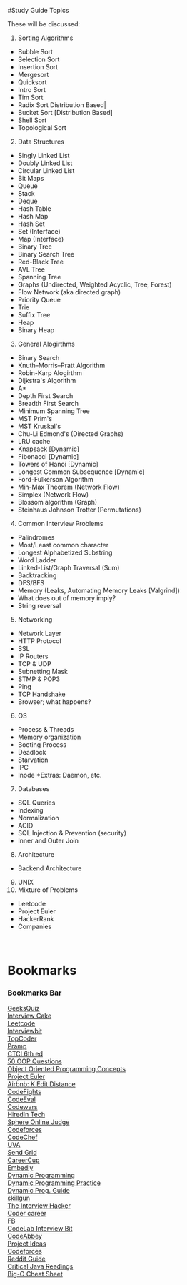 #Study Guide Topics


These will be discussed:

1. Sorting Algorithms
  * Bubble Sort
  * Selection Sort
  * Insertion Sort
  * Mergesort
  * Quicksort
  * Intro Sort
  * Tim Sort
  * Radix Sort Distribution Based|
  * Bucket Sort [Distribution Based]
  * Shell Sort
  * Topological Sort
2. Data Structures
  * Singly Linked List
  * Doubly Linked List
  * Circular Linked List
  * Bit Maps
  * Queue
  * Stack
  * Deque
  * Hash Table
  * Hash Map
  * Hash Set
  * Set (Interface)
  * Map (Interface)
  * Binary Tree
  * Binary Search Tree
  * Red-Black Tree
  * AVL Tree
  * Spanning Tree
  * Graphs (Undirected, Weighted Acyclic, Tree, Forest)
  * Flow Network (aka directed graph)
  * Priority Queue
  * Trie
  * Suffix Tree
  * Heap
  * Binary Heap
3.  General Alogirthms
  * Binary Search
  * Knuth–Morris–Pratt Algorithm
  * Robin-Karp Alogirthm
  * Dijkstra's Algorithm
  * A*
  * Depth First Search
  * Breadth First Search
  * Minimum Spanning Tree
  * MST Prim's
  * MST Kruskal's
  * Chu-Li Edmond's (Directed Graphs)
  * LRU cache
  * Knapsack [Dynamic]
  * Fibonacci [Dynamic]
  * Towers of Hanoi [Dynamic]
  * Longest Common Subsequence [Dynamic]
  * Ford-Fulkerson Algorithm
  * Min-Max Theorem (Network Flow)
  * Simplex (Network Flow)
  * Blossom algorithm (Graph)
  * Steinhaus Johnson Trotter (Permutations)
4. Common Interview Problems
  * Palindromes
  * Most/Least common character
  * Longest Alphabetized Substring
  * Word Ladder
  * Linked-List/Graph Traversal (Sum)
  * Backtracking
  * DFS/BFS
  * Memory (Leaks, Automating Memory Leaks [Valgrind])
  * What does out of memory imply?
  * String reversal
5. Networking
  * Network Layer
  * HTTP Protocol
  * SSL
  * IP Routers
  * TCP & UDP
  * Subnetting Mask
  * STMP & POP3
  * Ping
  * TCP Handshake
  * Browser; what happens?
6. OS
  * Process & Threads
  * Memory organization
  * Booting Process
  * Deadlock
  * Starvation
  * IPC
  * Inode
  *Extras: Daemon, etc.
7. Databases
  * SQL Queries
  * Indexing
  * Normalization
  * ACID
  * SQL Injection & Prevention (security)
  * Inner and Outer Join
8. Architecture
  * Backend Architecture
9. UNIX
99. Mixture of Problems
  * Leetcode
  * Project Euler
  * HackerRank
  * Companies
<br/><br/><br/>

<H1>Bookmarks</H1>
<DL>
<p>
    <DT>
    <H3 PERSONAL_TOOLBAR_FOLDER="true">Bookmarks Bar</H3>
        <DL>
        <p>
            <DT>
            <A HREF="http://quiz.geeksforgeeks.org/java/" ADD_DATE="1466181163">GeeksQuiz</A>
            <DT>
            <a href = "https://www.interviewcake.com/"> Interview Cake </a>
            <DT>
            <A HREF="https://leetcode.com/problemset/algorithms/">Leetcode</A>
            <DT>
            <A HREF="https://www.interviewbit.com/dashboard/" >Interviewbit</A>
            <DT>
            <A HREF="https://community.topcoder.com/tc?module=ProblemArchive">TopCoder</A>
            <DT>
            <A HREF="https://www.pramp.com/login">
            Pramp
            </A>
            <DT>
            <A HREF="https://github.com/careercup/CtCI-6th-Edition">CTCI 6th ed</A>
            <DT>
            <A HREF="http://career.guru99.com/top-50-oops-interview-questions/" >
            50 OOP Questions</A>
            <DT>
            <A HREF="https://www.clear.rice.edu/mech517/Books/oop3.pdf" > Object Oriented Programming Concepts </A>
            <DT>
            <A HREF="https://projecteuler.net/archives" >Project Euler</A>
            <DT>
            <A HREF="http://buttercola.blogspot.com/2015/11/airbnb-k-edit-distance.html">Airbnb: K Edit Distance</A>
            <DT>
            <A HREF="https://codefights.com/home" >CodeFights</A>
            <DT>
            <A HREF="https://www.codeeval.com/accounts/login/?name=/dashboard/" >CodeEval</A>
            <DT>
            <A HREF="https://www.codewars.com/users/sign_in" >Codewars</A>
            <DT>
            <A HREF="http://www.hiredintech.com/algorithm-design/the-algorithm-design-canvas">HiredIn Tech</A>
            <DT>
            <A HREF="http://www.spoj.com/problems/classical/sort=10">Sphere Online Judge</A>
            <DT>
            <A HREF="http://www.codeforces.com/problemset?order=BY_SOLVED_DESC">Codeforces</A>
            <DT>
            <A HREF="https://www.codechef.com/problems/school">CodeChef</A>
            <DT>
            <A HREF="https://uva.onlinejudge.org/index.php?option=com_onlinejudge&Itemid=8&category=3">UVA</A>
            <DT>
            <A HREF="https://www.gapjumpers.me/questions/sendgrid/qs-224/">Send Grid</A>
            <DT>
            <A HREF="https://careercup.com/" >CareerCup</A>
            <DT>
            <A HREF="https://app.embed.ly/login?after=%2Forganization%2Fpracticeproject" >Embedly</A>
            <DT>
            <A HREF="http://www.ideserve.co.in/#dynamicProgramming" >Dynamic Programming</A>
            <DT>
            <A HREF="https://people.cs.clemson.edu/~bcdean/dp_practice/" >Dynamic Programming Practice</A>
            <DT>
            <A HREF="https://www.quora.com/topic/Dynamic-Programming-DP" >Dynamic Prog. Guide </A>
            <DT>
            <A HREF="http://skillgun.com/" >skillgun</A>
            <DT>
            <A HREF="https://theinterviewhacker.com/" >The Interview Hacker</A>
            <DT>
            <A HREF="http://codercareer.blogspot.com/" >Coder career</A>
            <DT>
            <A HREF="https://www.facebook.com/careers/life/preparing-for-your-android-engineering-interview-at-facebook" >FB</A>
            <DT>
            <A HREF="https://codelab.interviewbit.com/" >CodeLab Interview Bit</A>
            <DT>
            <A HREF="http://www.codeabbey.com/">CodeAbbey</A>
            <DT>
            <A HREF="http://www.dreamincode.net/forums/topic/78802-martyr2s-mega-project-ideas-list/" >Project Ideas</A>
            <DT>
            <A HREF="http://codeforces.com/blog/entry/46109">Codeforces</A>
            <DT>
            <A HREF="https://www.reddit.com/r/cscareerquestions/comments/1jov24/heres_how_to_prepare_for_tech_interviews/">
            Reddit Guide
            </A>
            <DT>
            <A HREF="http://www.java67.com/2015/03/10-books-every-programmer-and-software-engineer-read.html" >Critical Java Readings</A>
            <DT>
            <A HREF="http://bigocheatsheet.com/" ADD_DATE="1471117812">
            Big-O Cheat Sheet
            </A>
            </p>
        </DL>
</p>
</DL>
